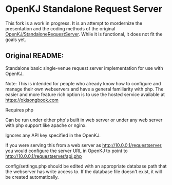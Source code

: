 # OpenKJ Standalone Request Server

This fork is a work in progress. It is an attempt to mordernize the presentation and the coding methods of the original [OpenKJ/StandaloneRequestServer](https://github.com/OpenKJ/StandaloneRequestServer). While it is functional, it does not fit the goals yet.

## Original README:

Standalone basic single-venue request server implementation for use with OpenKJ.

Note: This is intended for people who already know how to configure and manage their own webservers and have a general familiarity with php.  The easier and more feature rich option is to use the hosted service available at https://okjsongbook.com

Requires php

Can be run under either php's built in web server or under any web server with php support like apache or nginx.

Ignores any API key specified in the OpenKJ.

If you were serving this from a web server as http://10.0.0.1/requestserver, you would configure the server URL in OpenKJ to point to http://10.0.0.1/requestserver/api.php 

config/settings.php should be edited with an appropriate database path that the webserver has write access to.  If the database file doesn't exist, it will be created automatically.
